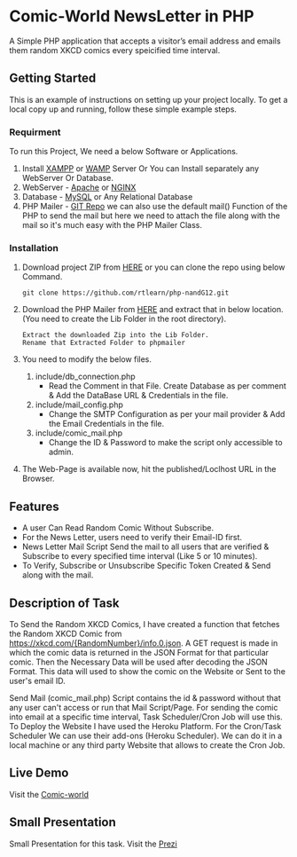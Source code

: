 # Comic-World NewsLetter in PHP
A Simple PHP application that accepts a visitor’s email address and emails them random XKCD comics every speicified time interval.

## Getting Started
This is an example of instructions on setting up your project locally. To get a local copy up and running, follow these simple example steps.

### Requirment
To run this Project, We need a below Software or Applications.
1. Install [XAMPP](https://www.apachefriends.org/download.html) or [WAMP](https://www.wampserver.com/en/#download-wrapper) Server Or You can Install separately any WebServer Or Database.
1. WebServer - [Apache](https://httpd.apache.org/download.cgi) or [NGINX](http://nginx.org/en/download.html)
1. Database - [MySQL](https://www.mysql.com/downloads/) or Any Relational Database
1. PHP Mailer - [GIT Repo](https://github.com/PHPMailer/PHPMailer/archive/refs/heads/5.2-stable.zip) we can also use the default mail() Function of the PHP to send the mail but here we need to attach the file along with the mail so it's much easy with the PHP Mailer Class.

### Installation
1. Download project ZIP from [HERE](https://github.com/rtlearn/php-nandG12/archive/refs/heads/master.zip) or you can clone the repo using below Command.
   ```
   git clone https://github.com/rtlearn/php-nandG12.git
   ```
1. Download the PHP Mailer from [HERE](https://github.com/PHPMailer/PHPMailer/archive/refs/heads/5.2-stable.zip) and extract that in below location. (You need to create the Lib Folder in the root directory).
   ```
   Extract the downloaded Zip into the Lib Folder.
   Rename that Extracted Folder to phpmailer
   ```
   
1. You need to modify the below files.
   1. include/db_connection.php
      - Read the Comment in that File. Create Database as per comment & Add the DataBase URL & Credentials in the file. 
   1. include/mail_config.php
      - Change the SMTP Configuration as per your mail provider & Add the Email Credentials in the file.
   1. include/comic_mail.php
      - Change the ID & Password to make the script only accessible to admin.

1. The Web-Page is available now, hit the published/Loclhost URL in the Browser.

## Features
- A user Can Read Random Comic Without Subscribe.
- For the News Letter, users need to verify their Email-ID first.
- News Letter Mail Script Send the mail to all users that are verified & Subscribe to every specified time interval (Like 5 or 10 minutes).
- To Verify, Subscribe or Unsubscribe Specific Token Created & Send along with the mail.  

## Description of Task
To Send the Random XKCD Comics, I have created a function that fetches the Random XKCD Comic from https://xkcd.com/{RandomNumber}/info.0.json. A GET request is made in which the comic data is returned in the JSON Format for that particular comic. Then the Necessary Data will be used after decoding the JSON Format. This data will used to show the comic on the Website or Sent to the user's email ID.

Send Mail (comic_mail.php) Script contains the id & password without that any user can't access or run that Mail Script/Page. For sending the comic into email at a specific time interval, Task Scheduler/Cron Job will use this. To Deploy the Website I have used the Heroku Platform. For the Cron/Task Scheduler We can use their add-ons (Heroku Scheduler). We can do it in a local machine or any third party Website that allows to create the Cron Job.

## Live Demo
Visit the [Comic-world](https://comic-world.herokuapp.com/)

## Small Presentation
Small Presentation for this task. Visit the [Prezi](https://prezi.com/view/yCrQID7EVHh3hUxEVlp3/)
